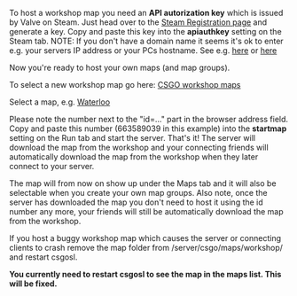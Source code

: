 To host a workshop map you need an **API autorization key** which is issued by Valve on Steam. Just head over to the [Steam Registration page](http://steamcommunity.com/dev/apikey) and generate a key. Copy and paste this key into the **apiauthkey** setting on the Steam tab. NOTE: If you don't have a domain name it seems it's ok to enter e.g. your servers IP address or your PCs hostname. See e.g. [here](http://steamcommunity.com/app/4000/discussions/1/558752450986071551/) or [here](https://github.com/Jessecar96/SteamBot/issues/158)

Now you're ready to host your own maps (and map groups).

To select a new workshop map go here: [CSGO workshop maps](http://steamcommunity.com/workshop/browse?appid=730)

Select a map, e.g. [Waterloo](http://steamcommunity.com/sharedfiles/filedetails/?id=663589039&searchtext=)

Please note the number next to the "id=..." part in the browser address field. Copy and paste this number (663589039 in this example) into the **startmap** setting on the Run tab and start the server. That's it! The server will download the map from the workshop and your connecting friends will automatically download the map from the workshop when they later connect to your server. 

The map will from now on show up under the Maps tab and it will also be selectable when you create your own map groups. Also note, once the server has downloaded the map you don't need to host it using the id number any more, your friends will still be automatically download the map from the workshop.

If you host a buggy workshop map which causes the server or connecting clients to crash remove the map folder from /server/csgo/maps/workshop/ and restart csgosl.

 **You currently need to restart csgosl to see the map in the maps list. This will be fixed.**
